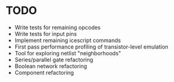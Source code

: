# TODO

- Write tests for remaining opcodes
- Write tests for input pins
- Implement remaining icescript commands
- First pass performance profiling of transistor-level emulation
- Tool for exploring netlist "neighborhoods"
- Series/parallel gate refactoring
- Boolean network refactoring
- Component refactoring
